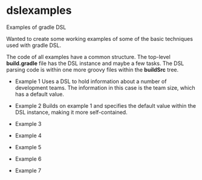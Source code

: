 dslexamples
======================
Examples of gradle DSL

Wanted to create some working examples of some of the basic techniques used with gradle DSL.

The code of all examples have a common structure.  The top-level **build.gradle** file has the DSL instance and maybe a few tasks.  The DSL parsing code is within one more groovy files within the **buildSrc** tree.

- Example 1
  Uses a DSL to hold information about a number of development teams.  The information in this case is the team size, which has a default value.

- Example 2
  Builds on example 1 and specifies the default value within the DSL instance, making it more self-contained.

- Example 3
- Example 4
- Example 5
- Example 6
- Example 7
